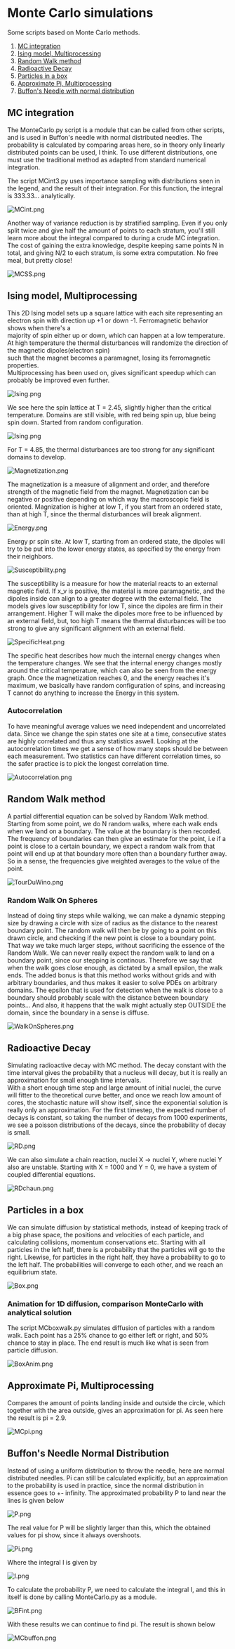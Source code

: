 # Monte Carlo simulations
Some scripts based on Monte Carlo methods.

1. [MC integration](https://github.com/mintDan/MonteCarlo#mc-integration)
2. [Ising model, Multiprocessing](https://github.com/mintDan/MonteCarlo#ising-model)
3. [Random Walk method](https://github.com/mintDan/MonteCarlo#random-walk-method)
4. [Radioactive Decay](https://github.com/mintDan/MonteCarlo#radioactive-decay)
5. [Particles in a box](https://github.com/mintDan/MonteCarlo#particles-in-a-box)
6. [Approximate Pi, Multiprocessing](https://github.com/mintDan/MonteCarlo#mc-calculate-pi)
7. [Buffon's Needle with normal distribution](https://github.com/mintDan/MonteCarlo#buffons-needle-normal-distribution)


## MC integration
The MonteCarlo.py script is a module that can be called from other scripts, and is used in Buffon's needle with normal distributed needles.
The probability is calculated by comparing areas here, so in theory only linearly distributed points can be used, I think. To use different distributions, one must 
use the traditional method as adapted from standard numerical integration.  

The script MCint3.py uses importance sampling with distributions seen in the legend, and the result of their integration. For this function, the integral is 333.33... analytically.


![MCint.png](https://github.com/mintDan/MonteCarlo/blob/master/figs/MCis.png)

Another way of variance reduction is by stratified sampling. Even if you only split twice and give half the amount of points to each stratum, you'll still learn more about the integral compared to
during a crude MC integration. The cost of gaining the extra knowledge, despite keeping same points N in total, and giving N/2 to each stratum, is some extra computation. No free meal, but pretty close!

![MCSS.png](https://github.com/mintDan/MonteCarlo/blob/master/figs/MCSS.png)

## Ising model, Multiprocessing
This 2D Ising model sets up a square lattice with each site representing an electron spin with direction up +1 or down -1. Ferromagnetic behavior shows when there's a  
majority of spin either up or down, which can happen at a low temperature. At high temperature the thermal disturbances will randomize the direction of the magnetic dipoles(electron spin)  
such that the magnet becomes a paramagnet, losing its ferromagnetic properties.  
Multiprocessing has been used on, gives significant speedup which can probably be improved even further.

![Ising.png](https://github.com/mintDan/MonteCarlo/blob/master/figs/Ising2.45.png)  

We see here the spin lattice at T = 2.45, slightly higher than the critical temperature. Domains are still visible, with red being spin up, blue being spin down.
Started from random configuration.

![Ising.png](https://github.com/mintDan/MonteCarlo/blob/master/figs/Ising4.85.png)  

For T = 4.85, the thermal disturbances are too strong for any significant domains to develop.


![Magnetization.png](https://github.com/mintDan/MonteCarlo/blob/master/figs/Magnetization.png)  

The magnetization is a measure of alignment and order, and therefore strength of the magnetic field from the magnet. Magnetization can be negative or positive depending on which way the macroscopic field is oriented.
Magnization is higher at low T, if you start from an ordered state, than at high T, since the thermal disturbances will break alignment.


![Energy.png](https://github.com/mintDan/MonteCarlo/blob/master/figs/Energy.png)  

Energy pr spin site. At low T, starting from an ordered state, the dipoles will try to be put into the lower energy states, as specified by the energy from their neighbors.


![Susceptibility.png](https://github.com/mintDan/MonteCarlo/blob/master/figs/Susceptibility.png)  

The susceptibility is a measure for how the material reacts to an external magnetic field. If x_v is positive, the material is more paramagnetic, and the dipoles inside can align to a greater degree
with the external field. The models gives low susceptibility for low T, since the dipoles are firm in their arrangement. Higher T will make the dipoles more free to be influenced by an external field, but,
too high T means the thermal disturbances will be too strong to give any significant alignment with an external field.


![SpecificHeat.png](https://github.com/mintDan/MonteCarlo/blob/master/figs/Specificheat.png)  

The specific heat describes how much the internal energy changes when the temperature changes. We see that the internal energy changes mostly around the critical temperature, which can also be seen from the energy graph.
Once the magnetization reaches 0, and the energy reaches it's maximum, we basically have random configuration of spins, and increasing T cannot do anything to increase the Energy in this system.

### Autocorrelation
To have meaningful average values we need independent and uncorrelated data. Since we change the spin states one site at a time, consecutive states are highly correlated and thus any statistics aswell. Looking at the autocorrelation times we get a sense of how many steps should be between each measurement.
Two statistics can have different correlation times, so the safer practice is to pick the longest correlation time.

![Autocorrelation.png](https://github.com/mintDan/MonteCarlo/blob/master/figs/Autocorrelation.png) 

## Random Walk method
A partial differential equation can be solved by Random Walk method. Starting from some point, we do N random walks, where each walk ends when we land on a boundary. The value at the boundary is then recorded.
The frequency of boundaries can then give an estimate for the point, i.e if a point is close to a certain boundary, we expect a random walk from that point will end up at that boundary more often than a boundary further away.
So in a sense, the frequencies give weighted averages to the value of the point.

![TourDuWino.png](https://github.com/mintDan/MonteCarlo/blob/master/figs/TourDuWino.png)

### Random Walk On Spheres
Instead of doing tiny steps while walking, we can make a dynamic stepping size by drawing a circle with size of radius as the distance to the nearest boundary point. The random walk will then be by going to a point on this drawn circle,
and checking if the new point is close to a boundary point. That way we take much larger steps, without sacrificing the essence of the Random Walk.
 We can never really expect the random walk to land on a boundary point, since our stepping is continous. Therefore we say that when the walk goes close enough, as dictated by a small epsilon,
the walk ends.
The added bonus is that this method works without grids and with arbitrary boundaries, and thus makes it easier to solve PDEs on arbitrary domains.
The epsilon that is used for detection when the walk is close to a boundary should probably scale with the distance between boundary points... And also, it happens that the walk might actually step OUTSIDE the domain, since the boundary in a sense is diffuse.

![WalkOnSpheres.png](https://github.com/mintDan/MonteCarlo/blob/master/figs/WalkOnSpheresSubplot.png)

## Radioactive Decay
Simulating radioactive decay with MC method. The decay constant with the time interval gives the probability that a nucleus will decay, but it is really an approximation for small enough time intervals.  
With a short enough time step and large amount of initial nuclei, the curve will fitter to the theoretical curve better, and once we reach low amount of cores, the stochastic nature will show itself, since the exponential solution is really only an approximation.
For the first timestep, the expected number of decays is constant, so taking the number of decays from 1000 experiments, we see a poisson distributions of the decays, since the probability of decay is small.

![RD.png](https://github.com/mintDan/MonteCarlo/blob/master/figs/MCdecay.png)

We can also simulate a chain reaction, nuclei X -> nuclei Y, where nuclei Y also are unstable. Starting with X = 1000 and Y = 0, we have a system of coupled differential equations.

![RDchaun.png](https://github.com/mintDan/MonteCarlo/blob/master/figs/RDchain.png)


## Particles in a box
We can simulate diffusion by statistical methods, instead of keeping track of a big phase space, the positions and velocities of each particle, and calculating collisions, momentum conservations etc. Starting with all particles in the left half, there is a probability that the particles will go to the right.
Likewise, for particles in the right half, they have a probability to go to the left half. The probabilities will converge to each other, and we reach an equilibrium state.

![Box.png](https://github.com/mintDan/MonteCarlo/blob/master/figs/Box.png)

### Animation for 1D diffusion, comparison MonteCarlo with analytical solution

The script MCboxwalk.py simulates diffusion of particles with a random walk. Each point has a 25% chance to go either left or right, and 50% chance to stay in place. The end result is much like what is seen from particle diffusion.

![BoxAnim.png](https://github.com/mintDan/MonteCarlo/blob/master/figs/BoxAnim.png)

## Approximate Pi, Multiprocessing
Compares the amount of points landing inside and outside the circle, which together with the area outside, gives an approximation for pi.
As seen here the result is pi = 2.9.

![MCpi.png](https://github.com/mintDan/MonteCarlo/blob/master/figs/MCpi.png)

## Buffon's Needle Normal Distribution
Instead of using a uniform distribution to throw the needle, here are normal distributed needles. 
Pi can still be calculated explicitly, but an approximation to the probability is used in practice, since the normal distribution in essence goes to +- infinity.
The approximated probability P to land near the lines is given below

![P.png](https://github.com/mintDan/MonteCarlo/blob/master/figs/P.png)

The real value for P will be slightly larger than this, which the obtained values for pi show, since it always overshoots.

![Pi.png](https://github.com/mintDan/MonteCarlo/blob/master/figs/Pi.png)

Where the integral I is given by

![I.png](https://github.com/mintDan/MonteCarlo/blob/master/figs/I.png)

To calculate the probability P, we need to calculate the integral I, and this in itself is done by calling MonteCarlo.py as a module.

![BFint.png](https://github.com/mintDan/MonteCarlo/blob/master/figs/BFint.png)

With these results we can continue to find pi. The result is shown below

![MCbuffon.png](https://github.com/mintDan/MonteCarlo/blob/master/figs/MCBuffonGauss.png)
